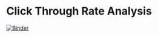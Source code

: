 # Click Through Rate Analysis
[![Binder](https://mybinder.org/badge_logo.svg)](https://mybinder.org/v2/gh/tatyana-perlova/Click-Through-Rate-Analysis/master)
